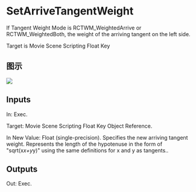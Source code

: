 # SetArriveTangentWeight

If Tangent Weight Mode is RCTWM_WeightedArrive or RCTWM_WeightedBoth, the weight of the arriving tangent on the left side.

Target is Movie Scene Scripting Float Key

## 图示

![]($-20221218-20502314.png)

## Inputs

In: Exec.

Target: Movie Scene Scripting Float Key Object Reference.

In New Value: Float (single-precision). Specifies the new arriving tangent weight. Represents the length of the hypotenuse in the form of "sqrt(x*x+y*y)" using the same definitions for x and y as tangents..  

## Outputs

Out: Exec.

